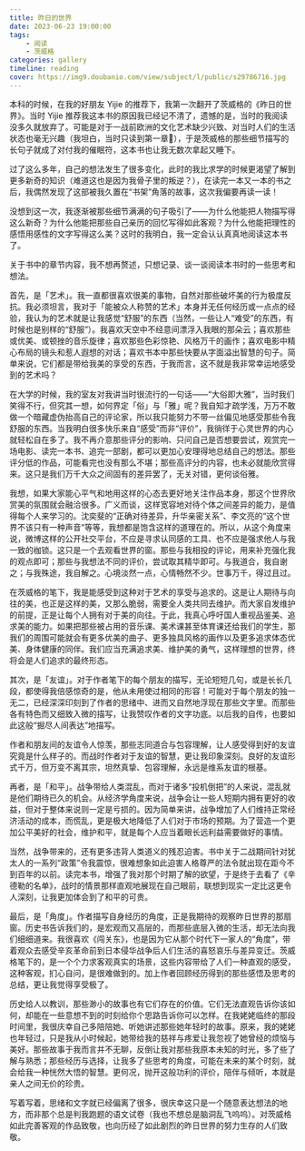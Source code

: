 ```yaml
---
title: 昨日的世界
date: 2023-06-23 19:00:00
tags:
    - 阅读
    - 茨威格
categories: gallery
timeline: reading
cover: https://img9.doubanio.com/view/subject/l/public/s29786716.jpg
---
```


本科的时候，在我的好朋友 Yijie 的推荐下，我第一次翻开了茨威格的《昨日的世界》。当时 Yijie 推荐我这本书的原因我已经记不清了，遗憾的是，当时的我阅读没多久就放弃了。可能是对于一战前欧洲的文化艺术缺少兴致、对当时人们的生活状态也毫无兴趣（我坦白，当时只读到第一章🥲），于是茨威格的那些细节描写的长句子就成了对付我的催眠符，这本书也让我无数次拿起又睡下。

过了这么多年，自己的想法发生了很多变化，此时的我比求学的时候更渴望了解到更多新奇的知识（难道这也是因为我骨子里的叛逆？），在读完一本又一本的书之后，我偶然发现了这部被我久置在“书架”角落的故事，这次我偏要再读一读！

没想到这一次，我逐渐被那些细节满满的句子吸引了——为什么他能把人物描写得这么新奇？为什么他能把那些自己亲历的回忆写得如此客观？为什么他能把理性的感悟用感性的文字写得这么美？这时的我明白，我一定会认认真真地阅读这本书了。

关于书中的章节内容，我不想再赘述，只想记录、谈一谈阅读本书时的一些思考和想法。

首先，是「艺术」。我一直都很喜欢很美的事物，自然对那些破坏美的行为极度反抗。我必须坦言，我对于「能被众人称赞的艺术」本身并无任何经历或一点点的经验，我认为的艺术就是让我感觉“舒服”的东西（当然，一些让人“难受”的东西，有时候也是别样的“舒服”）。我喜欢天空中不经意间漂浮入我眼的那朵云；喜欢那些或优美、或顿挫的音乐旋律；喜欢那些色彩惊艳、风格万千的画作；喜欢电影中精心布局的镜头和惹人遐想的对话；喜欢书本中那些快要从字面溢出智慧的句子。简单来说，它们都是带给我美的享受的东西，于我而言，这不就是我非常幸运地感受到的艺术吗？

在大学的时候，我的室友对我讲当时很流行的一句话——“大俗即大雅”，当时我们笑得不行，但究其一想，如何界定「俗」与「雅」呢？我自知才疏学浅，万万不敢做一个暗藏虚伪抬高自己的评论家，所以我只能努力不带一丝偏见地感受那些令我舒服的东西。当我明白很多快乐来自“感受”而非“评价”，我徜徉于心灵世界的内心就轻松自在多了。我不再介意那些评分的影响、只问自己是否想要尝试，观赏完一场电影、读完一本书、追完一部剧，都可以更加心安理得地总结自己的想法。那些评分低的作品，可能看完也没有那么不堪；那些高评分的内容，也未必就能欣赏得来。这只是我们万千大众之间固有的差异罢了，无关对错，更何谈俗雅。

我想，如果大家能心平气和地用这样的心态去更好地关注作品本身，那这个世界欣赏美的氛围就会融洽很多。广义而谈，这样宽容地对待个体之间差异的能力，是值得每个人来学习的。沈奕斐的“正确对待差异，升华亲密关系”、李文亮的“这个世界不该只有一种声音”等等，我想都是饱含这样的道理在的。所以，从这个角度来说，微博这样的公开社交平台，不应是寻求认同感的工具、也不应是强求他人与我一致的枷锁。这只是一个去观看世界的窗。那些与我相投的评论，用来补充强化我的观点即可；那些与我想法不同的评价，尝试取其精华即可。与我道合，我自谢之；与我殊途，我自解之。心境淡然一点，心情畅然不少。世事万千，得过且过。

在茨威格的笔下，我是能感受到这种对于艺术的享受与追求的。这是让人期待与向往的美，也正是这样的美，又那么脆弱，需要全人类共同去维护。而大家自发维护的前提，正是让每个人拥有对于美的向往。于此，我真心呼吁国人重视品鉴美、追求美的能力。如果把那些被占用的音乐课、美术课甚至体育课还给我们的学生，那我们的周围可能就会有更多优美的曲子、更多独具风格的画作以及更多追求体态优美、身体健康的同伴。我们应当充满追求美、维护美的勇气，这样理想的世界，终将会是人们追求的最终形态。

其次，是「友谊」。对于作者笔下的每个朋友的描写，无论短短几句，或是长长几段，都使得我倍感惊奇的是，他从未用使过相同的形容！可能对于每个朋友的独一无二，已经深深印刻到了作者的思绪中、进而又自然地浮现在那些文字里。而那些各有特色而又细致入微的描写，让我赞叹作者的文字功底。以后我的自传，也要如此这般“掘尽人间表达”地描写。

作者和朋友间的友谊令人惊羡，那些志同道合与包容理解，让人感受得到好的友谊究竟是什么样子的。而战时作者对于友谊的智慧，更让我印象深刻。良好的友谊形式千万，但万变不离其宗，坦然真挚、包容理解，永远是维系友谊的根基。

再者，是「和平」。战争带给人类混乱，而对于诸多“投机倒把”的人来说，混乱就是他们期待已久的机会。从经济学角度来说，战争会让一些人短期内拥有更好的收益，但对于整体来说则一定是亏损的。因为简单来讲，战争增加了人们维持正常经济活动的成本，而慌乱，更是极大地降低了人们对于市场的预期。为了营造一个更加公平美好的社会，维护和平，就是每个人应当着眼长远利益需要做好的事情。

当然，战争带来的，还有更多违背人类道义的残忍迫害。书中关于二战期间针对犹太人的一系列“政策”令我震惊，很难想象如此迫害人格尊严的法令就出现在距今不到百年的以前。读完本书，增强了我对那个时期了解的欲望，于是终于去看了《辛德勒的名单》，战时的情景那样直观地展现在自己眼前，联想到现实一定比这更令人深刻，让我更加体会到了和平的可贵。

最后，是「角度」。作者描写自身经历的角度，正是我期待的观察昨日世界的那扇窗。历史书告诉我们的，是宏观而又高层的，而那些底层入微的生活，却无法向我们细细道来。我很喜欢《闯关东》，也是因为它从那个时代下一家人的“角度”，带着观众去感受辛亥革命前到日本侵华战争后人们生活的喜怒哀乐与差异变迁。茨威格笔下的，是一个个力求客观真实的场景，这些内容带给了人们一种直观的感受，这种客观，扪心自问，是很难做到的。加上作者回顾经历得到的那些感悟及思考的总结，更让我觉得享受极了。

历史给人以教训，那些渺小的故事也有它们存在的价值。它们无法直观告诉你该如何，却能在一些意想不到的时刻给你个思路告诉你可以怎样。在我姥姥临终的那段时间里，我很庆幸自己多陪陪她、听她讲述那些她年轻时的故事。原来，我的姥姥也年轻过，只是我从小时候起，她带给我的慈祥与疼爱让我忽视了她曾经的烦恼与美好。那些故事于我而言并不无聊，反倒让我对那些我原本未知的时光，多了些了解与熟悉；那些经历与选择，让我多了些思考的角度，可能在未来的某个时刻，就会给我一种恍然大悟的智慧。更何况，抛开这般功利的评价，陪伴与倾听，本就是亲人之间无价的珍贵。

写着写着，思绪和文字就已经偏离了很多，很庆幸这只是一个随意表达想法的地方，而非那个总是判我跑题的语文试卷（我也不想总是脑洞乱飞呜呜）。对茨威格如此完善客观的作品致敬，也向历经了如此剧烈的昨日世界的努力生存的人们致敬。
